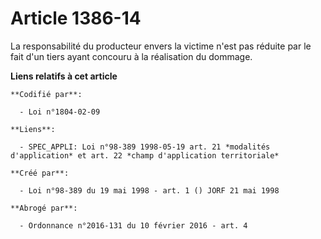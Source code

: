 # Article 1386-14

La responsabilité du producteur envers la victime n'est pas réduite par le fait d'un tiers ayant concouru à la réalisation du
dommage.

**Liens relatifs à cet article**

	**Codifié par**:

	  - Loi n°1804-02-09

	**Liens**:

	  - SPEC_APPLI: Loi n°98-389 1998-05-19 art. 21 *modalités d'application* et art. 22 *champ d'application territoriale*

	**Créé par**:

	  - Loi n°98-389 du 19 mai 1998 - art. 1 () JORF 21 mai 1998

	**Abrogé par**:

	  - Ordonnance n°2016-131 du 10 février 2016 - art. 4
